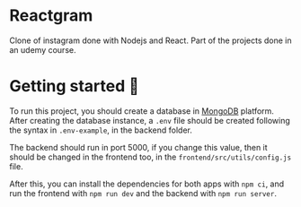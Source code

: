 # Reactgram 
Clone of instagram done with Nodejs and React. Part of the projects done in an udemy course.

# Getting started 🚀
To run this project, you should create a database in [MongoDB](https://www.mongodb.com/atlas/database) platform. After creating the database instance, a `.env` file should be created following the syntax in `.env-example`, in the backend folder. 

The backend should run in port 5000, if you change this value, then it should be changed in the frontend too, in the `frontend/src/utils/config.js` file.

After this, you can install the dependencies for both apps with `npm ci`, and run the frontend with `npm run dev` and the backend with `npm run server`.
